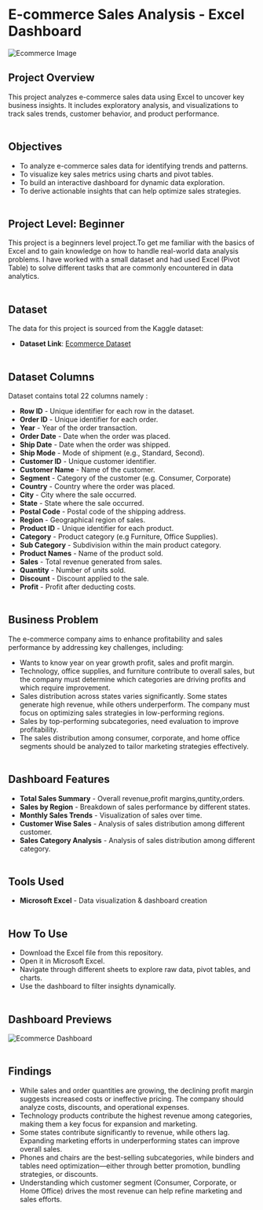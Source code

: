 
# E-commerce Sales Analysis - Excel Dashboard

![Ecommerce Image](https://github.com/user-attachments/assets/64391e31-939b-426c-bd1a-ac6d33c78d71)

## Project Overview
This project analyzes e-commerce sales data using Excel to uncover key business insights. It includes exploratory analysis, and visualizations to track sales trends, customer behavior, and product performance. <br><br>

## Objectives
- To analyze e-commerce sales data for identifying trends and patterns.
- To visualize key sales metrics using charts and pivot tables.
- To build an interactive dashboard for dynamic data exploration.
- To derive actionable insights that can help optimize sales strategies.<br><br>


## Project Level: Beginner
This project is a beginners level project.To get me familiar with the basics of Excel and to gain knowledge on how to handle real-world data analysis problems. I have worked with a small dataset and had used Excel (Pivot Table) to solve different tasks that are commonly encountered in data analytics.<br><br>


## Dataset
The data for this project is sourced from the Kaggle dataset:
 - **Dataset Link**: [Ecommerce Dataset](https://www.kaggle.com/datasets/abhishekchauhan001/ecommerce-sales)<br><br>


## Dataset Columns
Dataset contains total 22 columns namely :

- **Row ID** - Unique identifier for each row in the dataset.
- **Order ID** - Unique identifier for each order.
- **Year** - Year of the order transaction.
- **Order Date** - Date when the order was placed.
- **Ship Date** - Date when the order was shipped.
- **Ship Mode** - Mode of shipment (e.g., Standard, Second).
- **Customer ID** - Unique customer identifier.
- **Customer Name** - Name of the customer.
- **Segment** - Category of the customer (e.g. Consumer, Corporate)
- **Country** - Country where the order was placed.
- **City** - City where the sale occurred.
- **State** - State where the sale occurred.
- **Postal Code** - Postal code of the shipping address.
- **Region** - Geographical region of sales.
- **Product ID** - Unique identifier for each product.
- **Category** - Product category (e.g Furniture, Office Supplies).
- **Sub Category** - Subdivision within the main product category.
- **Product Names** - Name of the product sold.
- **Sales** - Total revenue generated from sales.
- **Quantity** - Number of units sold.
- **Discount** - Discount applied to the sale.
- **Profit** - Profit after deducting costs.
<br><br>

## Business Problem

The e-commerce company aims to enhance profitability and sales performance by addressing key challenges, including:

- Wants to know year on year growth profit, sales and profit margin.
- Technology, office supplies, and furniture contribute to overall sales, but the company must determine which categories are driving profits and which require improvement.
- Sales distribution across states varies significantly. Some states generate high revenue, while others underperform. The company must focus on optimizing sales strategies in low-performing regions.
- Sales by top-performing subcategories, need evaluation to improve profitability.
- The sales distribution among consumer, corporate, and home office segments should be analyzed to tailor marketing strategies effectively.<br><br>

## Dashboard Features 

- **Total Sales Summary** - Overall revenue,profit margins,quntity,orders.
- **Sales by Region** - Breakdown of sales performance by different states.
- **Monthly Sales Trends** - Visualization of sales over time.
- **Customer Wise Sales** - Analysis of sales distribution among different customer.
- **Sales Category Analysis** - Analysis of sales distribution among different category. <br><br>


## Tools Used  

- **Microsoft Excel** - Data visualization & dashboard creation<br><br>


## How To Use  

- Download the Excel file from this repository.
- Open it in Microsoft Excel.
- Navigate through different sheets to explore raw data, pivot tables, and charts.
- Use the dashboard to filter insights dynamically.<br><br>


## Dashboard Previews

![Ecommerce Dashboard](https://github.com/user-attachments/assets/97018d1a-1a87-49ff-9836-932cd363682b)<br><br>


## Findings

- While sales and order quantities are growing, the declining profit margin suggests increased costs or ineffective pricing. The company should analyze costs, discounts, and operational expenses.
- Technology products contribute the highest revenue among categories, making them a key focus for expansion and marketing.
- Some states contribute significantly to revenue, while others lag. Expanding marketing efforts in underperforming states can improve overall sales.
- Phones and chairs are the best-selling subcategories, while binders and tables need optimization—either through better promotion, bundling strategies, or discounts.
- Understanding which customer segment (Consumer, Corporate, or Home Office) drives the most revenue can help refine marketing and sales efforts.


